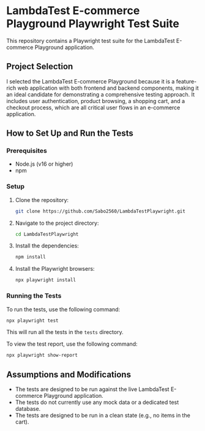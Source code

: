 # LambdaTest E-commerce Playground Playwright Test Suite

This repository contains a Playwright test suite for the LambdaTest E-commerce Playground application.

## Project Selection

I selected the LambdaTest E-commerce Playground because it is a feature-rich web application with both frontend and backend components, making it an ideal candidate for demonstrating a comprehensive testing approach. It includes user authentication, product browsing, a shopping cart, and a checkout process, which are all critical user flows in an e-commerce application.

## How to Set Up and Run the Tests

### Prerequisites
- Node.js (v16 or higher)
- npm

### Setup
1. Clone the repository:
   ```bash
   git clone https://github.com/Sabo2560/LambdaTestPlaywright.git
   ```
2. Navigate to the project directory:
   ```bash
   cd LambdaTestPlaywright
   ```
3. Install the dependencies:
   ```bash
   npm install
   ```
4. Install the Playwright browsers:
   ```bash
   npx playwright install
   ```

### Running the Tests
To run the tests, use the following command:
```bash
npx playwright test
```

This will run all the tests in the `tests` directory.

To view the test report, use the following command:
```bash
npx playwright show-report
```

## Assumptions and Modifications
- The tests are designed to be run against the live LambdaTest E-commerce Playground application.
- The tests do not currently use any mock data or a dedicated test database.
- The tests are designed to be run in a clean state (e.g., no items in the cart).
